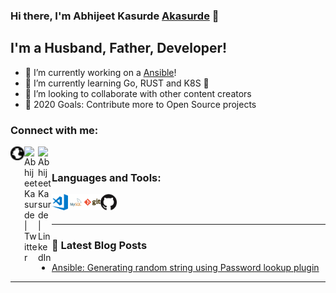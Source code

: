 ### Hi there, I'm Abhijeet Kasurde [Akasurde][website] 👋

## I'm a Husband, Father, Developer!
- 🔭 I’m currently working on a [Ansible][ansible]!
- 🌱 I’m currently learning Go, RUST and K8S 🤣
- 👯 I’m looking to collaborate with other content creators
- 🥅 2020 Goals: Contribute more to Open Source projects

### Connect with me:

[<img align="left" alt="https://akasurde.github.io/" width="22px" src="https://raw.githubusercontent.com/iconic/open-iconic/master/svg/globe.svg" />][website]
[<img align="left" alt="Abhijeet Kasurde | Twitter" width="22px" src="https://cdn.jsdelivr.net/npm/simple-icons@v3/icons/twitter.svg" />][twitter]
[<img align="left" alt="Abhijeet Kasurde | LinkedIn" width="22px" src="https://cdn.jsdelivr.net/npm/simple-icons@v3/icons/linkedin.svg" />][linkedin]


<br />

### Languages and Tools:

[<img align="left" alt="Visual Studio Code" width="26px" src="https://raw.githubusercontent.com/github/explore/80688e429a7d4ef2fca1e82350fe8e3517d3494d/topics/visual-studio-code/visual-studio-code.png" />][vscode]
[<img align="left" alt="MySQL" width="26px" src="https://raw.githubusercontent.com/github/explore/80688e429a7d4ef2fca1e82350fe8e3517d3494d/topics/mysql/mysql.png" />][MySQL]
[<img align="left" alt="Git" width="26px" src="https://raw.githubusercontent.com/github/explore/80688e429a7d4ef2fca1e82350fe8e3517d3494d/topics/git/git.png" />][Git]
[<img align="left" alt="GitHub" width="26px" src="https://raw.githubusercontent.com/github/explore/78df643247d429f6cc873026c0622819ad797942/topics/github/github.png" />][GitHub]

<br />
<br />

---

### 📕 Latest Blog Posts
<!-- BLOG-POST-LIST:START -->
- [Ansible: Generating random string using Password lookup plugin](https://medium.com/@AbhijeetKasurde/ansible-generating-random-string-using-password-lookup-plugin-7cd3431a0d0)
<!-- BLOG-POST-LIST:END -->

---

[website]: https://akasurde.github.io/
[twitter]: https://twitter.com/Pyro46
[linkedin]: https://www.linkedin.com/in/abhijeet-kasurde-baab8519/
[ansible]: https://www.ansible.com/
[vscode]: https://code.visualstudio.com/
[MySQL]: https://www.mysql.com/
[Git]: https://git-scm.com/
[GitHub]: https://github.com/Akasurde/
